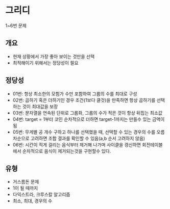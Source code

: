 # 그리디

1~6번 문제

## 개요

- 현재 상황에서 가장 좋아 보이는 것만을 선택
- 최적해이기 위해서는 정당성이 필요

## 정당성

- 01번: 항상 최소한의 모험가 수만 포함하여 그룹의 수를 최대로 구성
- 02번: 곱하기 혹은 더하기인 경우 조건(1보다 클것)을 만족하면 항상 곱하기를 선택하는 것이 최대값을 보장
- 03번: 문자열을 연속된 단위로 그룹화, 그룹의 수가 적은 것이 항상 뒤집는 최소값
- 04번: target = 1부터 코인 순차적으로 더하면 target-1까지는 만들수 있는 금액이 됨
- 05번: 무게별 공 개수 구하고 하나를 선택했을 때, 선택할 수 있는 경우의 수를 오름차순으로 고려하면 조합 결과를 확인할 수 있음(a,b 순서 고려하지 않음)
- 06번: 시간이 적게 걸리는 음식부터 제거해 나가며 사이클을 갱신하면 회전테이블에서 순차적으로 음식이 제거되는것을 구현할수 있다.

## 유형

- 거스름돈 문제
- 1이 될 때까지
- 다익스트라, 크루스칼 알고리즘
- 최소, 최대, 경우의 수
